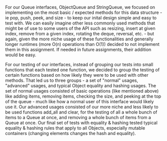 For our Queue interfaces, ObjectQueue and StringQueue, we focused on implementing on the most basic / expected methods 
for this data structure - ie pop, push, peek, and size - to keep our inital design simple and easy to test with. We can
easily imagine other less commonly used methods that might be of use to some users of the API such as resizing,
insert at given index, remove from a given index, rotating the deque, reversal, etc. - but again, given the more niche 
usage of these functionalities and generally longer runtimes (more O(n) operations than O(1)) decided to not implement
them in this assignment. If needed in future assignments, their addition would be easy.

For our testing of our interfaces, instead of grouping our tests into small functions that each tested one function,
we decided to group the testing of certain functions based on how likely they were to be used with other methods. That 
led us to three groups - a set of "normal" usages, "advanced" usages, and typical Object equality and hashing usages. 
The set of normal usages consisted of basic operations (like mentioned above) like adding items, removing items, 
checking the size, and peeking at the top of the queue - much like how a normal user of this interface would likely use
it. Our advanced usages consisted of our more niche and less likely to be used functions add_all and clear, for the 
testing of all a whole bunch of items to a Queue at once, and removing a whole bunch of items from a Queue at once. Our
final set of tests with equality & hashing tested typical equality & hashing rules that apply to all Objects, especially
mutable containers (changing elements changes the hash and equality).